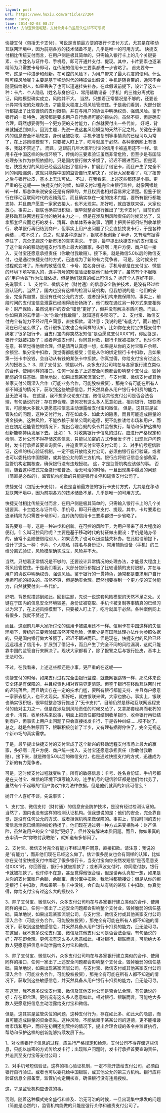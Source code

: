 ```yaml
---
layout: post
url: https://www.huxiu.com/article/27204
name: carey
time: 2014-02-03 08:27
title: 支付宝微信崛起，支付业务中的监管失位却不可忽视
---
```

快捷支付（包括无卡支付），可说是当前最方便的银行卡支付方式，尤其是在移动互联网环境中，因为前期各方的技术储备不足，几乎是唯一的可用方式。 快捷支付相比传统支付而言，在用户侧是极其简单的，只需输入银行卡上的几个关键要素、卡主姓名与证件号、手机号，即可开通并支付、提现。其中，卡片要素也逐渐精简为只需要卡号即可，连传统的信用卡三要素都进一步省略了。 首先要夸一夸，这是一种进步和创新。在可控的风险下，为用户带来了最大程度的便利。什么叫可控风险呢？主要是基于移动时代的特征做出假设：手机是随身带的，通常不会随便借给别人，如果丢失了也可以迅速挂失补办。在此假设前提下，设计了这么一种：卡片、个人隐私（姓名与身份证）、常用辅助设备（手机）的三维分离式验证，风险模型确实成立，风险并不大。 当然，只想着正常情况是不够的，还要设计异常情况的处理办法，才能最大程度上将风险管控住。于是我们看到，大部分银行都提出了比较谨慎的支付限额，并在与用户的协议中明确权责、强调风险。鉴于银行的一贯特色，通常都是要求用户自行承担可能的损失的。虽然不爽，但是确实合理。既然想要得到一个更方便的支付能力，自然就要付出一些代价。 好吧，背景就描述到如此。回到主题，先说一说这套风险模型的天然不足之处。关键在于国内的信息安全环境较差，身份证被窃取、手机卡被复制等事情真的已经习以为常了，在上述风控模型下，只要被人盯上了，吃亏就属于必然。各种案例网上有很多，我就不赘述了。 而且，这跟前几年大家所讨论的信用卡被盗用还不一样。信用卡在中国这样的失信环境下，传统的三要素验证虽然非常危险，但至少是有国际处理办法作为参照依据的，只是国内银行做大爷惯了，迟迟不跟进而已。但是现在，快捷支付的风险已经远远超出了信用卡，扩展到了借记卡，而且产生了完全不同的风险漏洞，这就只能靠中国的监管自行来解决了。现状大家都看了，除了报警之后与银行扯皮，基本上无法可依。 不过，在我看来，上述这些都还是小事。更严重的在这呢—— 快捷支付的时候，如果支付过程完全由银行监控，就像网银跳转一样，那总体来说安全还是有保障的，并且权责也相对容易界定清楚。但鉴于银行在移动互联网时代的迟钝落后，而且确实存在一定的技术门槛，要所有银行都能支持、并且商户愿意一家家去接入，也不太现实。那好吧，就由银联来做，大家也放心。事实上，银联也确实很积极，很早就整合银行推出了”无卡支付“，目前仍然是移动互联网远程支付的绝对主力之一，但是在涉及到风险责任的时候又怂了，又拿那套经典而老朽的发卡、清算、收单体系来说事，明面上把责任都归结到收单银行、收单银行再归结到商户，但事实上用户出问题了只会直接找发卡行，于是各种纠结……哎不说了。总之，就是各种原因下，银联积极创新了半步，又有理有据得停住了，完全无视这个新市场的真实需求。 于是，最早提出快捷支付的支付宝成了这个新兴的移动远程支付市场上最大的赢家，多好啊：用户方便、商户统一接入、支付宝还愿意承担责任（你敢付我敢赔）。接下来，就是微信5.0以后的微信支付，也是通过快捷支付的方式，迅速成为了新的有力竞争者。 可是，这时候支付过程就变味了。所有的敏感信息：卡号、姓名身份证、手机号都是在支付宝、微信的环境下填写输入的，连手机号的短信验证都是他们给代劳了，虽然有个不起眼的”用户协议“作为法律依据，但是他们就真的如此可信么？ 抛开个人喜好不谈，先说事实： 1、支付宝、微信支付（财付通）的信息安全防护技术，是没有经过检测认证的。当然了，国内也没有这样的检测认证机构。但我想说的是：他们的安全，完全靠自觉，是没有任何公允的方式、或者担保机构来做保障的。事实上，前段时间的支付宝信息泄露已经闹得纷纷扬扬了。他们现在通过另一种方式来变相弥补：财产保险，虽然说用户的安全“错觉”更好了，但并没有解决本质问题。而且，你如果真的去申请一次“你敢付我敢赔”，就知道有多郁闷了。 2、支付宝、微信支付完全有能力不经过用户同意，直接扣款。请注意：我说的是”有能力“，而非他们现在已经这么做了。估计很多朋友也会有同样的认知，比如你在支付宝快捷支付中绑定了很多银行卡，当支付宝向你突然发短信”是否愿意支付XXX”时，你回答是，银行卡就被扣款了；或者声波支付时，你同意付款，银行卡就被扣款了。也许你不在意，甚至觉得他很合理，但是请再认真想一想，如果是从你的支付宝账户余额、余额宝、集分宝中扣款，我觉得都能接受；但是从你的绑定银行卡中扣款，且如果第一张卡中没钱，会自动从有钱的某张卡中扣款。你真觉得，你给支付宝有过这么大的授权么？ 3、除了支付宝、微信以外，众多支付公司均在与各家银行建立类似的合作、使用同样的接口，任何一家出了上述安全问题都会影响整个支付业，毁掉脆弱的信任基础。简单地说，如果出现某家流氓公司，与支付宝、微信支付或其他某家支付公司深入合作（可能业务合作，可能股权投资），那完全有可能在所有人都不知道的情况下，获取到这些敏感信息，并天然具备从用户银行卡扣费的能力，且无迹可寻。 在这里，我不想多议论支付宝、微信及其他支付公司是否合法合理，有句话说的好：存在即合理。更何况有这么多人愿意如此，相对银行、银联而言，可能绝大多数人更愿意把信息主动泄露给支付宝和微信。 但是，这其实是监管失位的问题，这种支付行为，存在如此多、如此大的隐患，而且可能造成巨量的资金损失。这种风险，不能依赖于某某公司的道德，更不能推诿给市场和用户，而应在初期还能管控的情况下，提出合理合规的条令并监督执行，帮助和保护这样的创新能够持续发展下去。 比如： 1、对收集银行卡信息的过程，应进行严格规定和检测。支付公司不得存储这些信息，只能以加密的方式传给发卡行；出现账户问题时，发卡行承担首要查询责任，并追责至支付宝等支付公司； 2、对手机号短信验证，这样的核心验证机制，一定不能开放给支付公司，必须由银行自行验证。或者也可以委托给中国银联，或其他公允的第三方机构。银行应将验证信息全部备案，监管机构定期核查，确保银行没有违规授权。 这，才是监管机构应该做的事。 否则，随着这种模式完全盛行和普及、治无可治的时候，一旦出现集中爆发的问题（简直是必然的），监管机构能做的只能是强行关停和谴责支付公司了。

快捷支付（包括无卡支付），可说是当前最方便的银行卡支付方式，尤其是在移动互联网环境中，因为前期各方的技术储备不足，几乎是唯一的可用方式。

快捷支付相比传统支付而言，在用户侧是极其简单的，只需输入银行卡上的几个关键要素、卡主姓名与证件号、手机号，即可开通并支付、提现。其中，卡片要素也逐渐精简为只需要卡号即可，连传统的信用卡三要素都进一步省略了。

首先要夸一夸，这是一种进步和创新。在可控的风险下，为用户带来了最大程度的便利。什么叫可控风险呢？主要是基于移动时代的特征做出假设：手机是随身带的，通常不会随便借给别人，如果丢失了也可以迅速挂失补办。在此假设前提下，设计了这么一种：卡片、个人隐私（姓名与身份证）、常用辅助设备（手机）的三维分离式验证，风险模型确实成立，风险并不大。

当然，只想着正常情况是不够的，还要设计异常情况的处理办法，才能最大程度上将风险管控住。于是我们看到，大部分银行都提出了比较谨慎的支付限额，并在与用户的协议中明确权责、强调风险。鉴于银行的一贯特色，通常都是要求用户自行承担可能的损失的。虽然不爽，但是确实合理。既然想要得到一个更方便的支付能力，自然就要付出一些代价。

好吧，背景就描述到如此。回到主题，先说一说这套风险模型的天然不足之处。关键在于国内的信息安全环境较差，身份证被窃取、手机卡被复制等事情真的已经习以为常了，在上述风控模型下，只要被人盯上了，吃亏就属于必然。各种案例网上有很多，我就不赘述了。

而且，这跟前几年大家所讨论的信用卡被盗用还不一样。信用卡在中国这样的失信环境下，传统的三要素验证虽然非常危险，但至少是有国际处理办法作为参照依据的，只是国内银行做大爷惯了，迟迟不跟进而已。但是现在，快捷支付的风险已经远远超出了信用卡，扩展到了借记卡，而且产生了完全不同的风险漏洞，这就只能靠中国的监管自行来解决了。现状大家都看了，除了报警之后与银行扯皮，基本上无法可依。

不过，在我看来，上述这些都还是小事。更严重的在这呢——

快捷支付的时候，如果支付过程完全由银行监控，就像网银跳转一样，那总体来说安全还是有保障的，并且权责也相对容易界定清楚。但鉴于银行在移动互联网时代的迟钝落后，而且确实存在一定的技术门槛，要所有银行都能支持、并且商户愿意一家家去接入，也不太现实。那好吧，就由银联来做，大家也放心。事实上，银联也确实很积极，很早就整合银行推出了”无卡支付“，目前仍然是移动互联网远程支付的绝对主力之一，但是在涉及到风险责任的时候又怂了，又拿那套经典而老朽的发卡、清算、收单体系来说事，明面上把责任都归结到收单银行、收单银行再归结到商户，但事实上用户出问题了只会直接找发卡行，于是各种纠结……哎不说了。总之，就是各种原因下，银联积极创新了半步，又有理有据得停住了，完全无视这个新市场的真实需求。

于是，最早提出快捷支付的支付宝成了这个新兴的移动远程支付市场上最大的赢家，多好啊：用户方便、商户统一接入、支付宝还愿意承担责任（你敢付我敢赔）。接下来，就是微信5.0以后的微信支付，也是通过快捷支付的方式，迅速成为了新的有力竞争者。

可是，这时候支付过程就变味了。所有的敏感信息：卡号、姓名身份证、手机号都是在支付宝、微信的环境下填写输入的，连手机号的短信验证都是他们给代劳了，虽然有个不起眼的”用户协议“作为法律依据，但是他们就真的如此可信么？

抛开个人喜好不谈，先说事实：

1、支付宝、微信支付（财付通）的信息安全防护技术，是没有经过检测认证的。当然了，国内也没有这样的检测认证机构。但我想说的是：他们的安全，完全靠自觉，是没有任何公允的方式、或者担保机构来做保障的。事实上，前段时间的支付宝信息泄露已经闹得纷纷扬扬了。他们现在通过另一种方式来变相弥补：财产保险，虽然说用户的安全“错觉”更好了，但并没有解决本质问题。而且，你如果真的去申请一次“你敢付我敢赔”，就知道有多郁闷了。

2、支付宝、微信支付完全有能力不经过用户同意，直接扣款。请注意：我说的是”有能力“，而非他们现在已经这么做了。估计很多朋友也会有同样的认知，比如你在支付宝快捷支付中绑定了很多银行卡，当支付宝向你突然发短信”是否愿意支付XXX”时，你回答是，银行卡就被扣款了；或者声波支付时，你同意付款，银行卡就被扣款了。也许你不在意，甚至觉得他很合理，但是请再认真想一想，如果是从你的支付宝账户余额、余额宝、集分宝中扣款，我觉得都能接受；但是从你的绑定银行卡中扣款，且如果第一张卡中没钱，会自动从有钱的某张卡中扣款。你真觉得，你给支付宝有过这么大的授权么？

3、除了支付宝、微信以外，众多支付公司均在与各家银行建立类似的合作、使用同样的接口，任何一家出了上述安全问题都会影响整个支付业，毁掉脆弱的信任基础。简单地说，如果出现某家流氓公司，与支付宝、微信支付或其他某家支付公司深入合作（可能业务合作，可能股权投资），那完全有可能在所有人都不知道的情况下，获取到这些敏感信息，并天然具备从用户银行卡扣费的能力，且无迹可寻。 在这里，我不想多议论支付宝、微信及其他支付公司是否合法合理，有句话说的好：存在即合理。更何况有这么多人愿意如此，相对银行、银联而言，可能绝大多数人更愿意把信息主动泄露给支付宝和微信。

3、除了支付宝、微信以外，众多支付公司均在与各家银行建立类似的合作、使用同样的接口，任何一家出了上述安全问题都会影响整个支付业，毁掉脆弱的信任基础。简单地说，如果出现某家流氓公司，与支付宝、微信支付或其他某家支付公司深入合作（可能业务合作，可能股权投资），那完全有可能在所有人都不知道的情况下，获取到这些敏感信息，并天然具备从用户银行卡扣费的能力，且无迹可寻。

在这里，我不想多议论支付宝、微信及其他支付公司是否合法合理，有句话说的好：存在即合理。更何况有这么多人愿意如此，相对银行、银联而言，可能绝大多数人更愿意把信息主动泄露给支付宝和微信。

但是，这其实是监管失位的问题，这种支付行为，存在如此多、如此大的隐患，而且可能造成巨量的资金损失。这种风险，不能依赖于某某公司的道德，更不能推诿给市场和用户，而应在初期还能管控的情况下，提出合理合规的条令并监督执行，帮助和保护这样的创新能够持续发展下去。

1、对收集银行卡信息的过程，应进行严格规定和检测。支付公司不得存储这些信息，只能以加密的方式传给发卡行；出现账户问题时，发卡行承担首要查询责任，并追责至支付宝等支付公司；

2、对手机号短信验证，这样的核心验证机制，一定不能开放给支付公司，必须由银行自行验证。或者也可以委托给中国银联，或其他公允的第三方机构。银行应将验证信息全部备案，监管机构定期核查，确保银行没有违规授权。

这，才是监管机构应该做的事。

否则，随着这种模式完全盛行和普及、治无可治的时候，一旦出现集中爆发的问题（简直是必然的），监管机构能做的只能是强行关停和谴责支付公司了。

